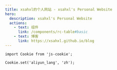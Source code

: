 ```yaml
---
title: xsahxl的个人网站 - xsahxl's Personal Website
hero:
  description: xsahxl's Personal Website
  actions:
    - text: 组件
      link: /components/rc-table#basic
    - text: 博客
      link: https://xsahxl.github.io/blog
---
```


```tsx
import Cookie from 'js-cookie';

Cookie.set('aliyun_lang', 'zh');
```

